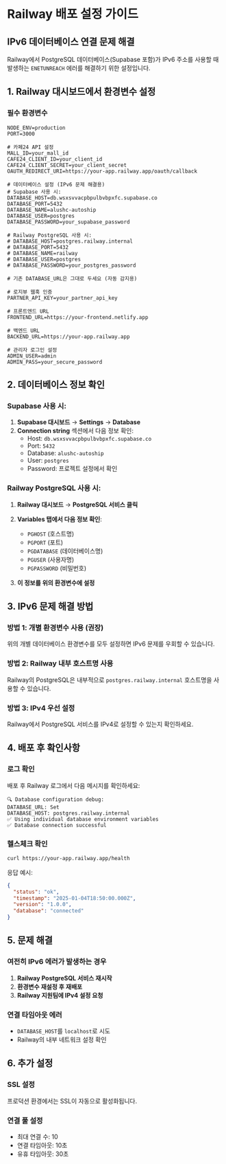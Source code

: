 # Railway 배포 설정 가이드

## IPv6 데이터베이스 연결 문제 해결

Railway에서 PostgreSQL 데이터베이스(Supabase 포함)가 IPv6 주소를 사용할 때 발생하는 `ENETUNREACH` 에러를 해결하기 위한 설정입니다.

## 1. Railway 대시보드에서 환경변수 설정

### 필수 환경변수

```
NODE_ENV=production
PORT=3000

# 카페24 API 설정
MALL_ID=your_mall_id
CAFE24_CLIENT_ID=your_client_id
CAFE24_CLIENT_SECRET=your_client_secret
OAUTH_REDIRECT_URI=https://your-app.railway.app/oauth/callback

# 데이터베이스 설정 (IPv6 문제 해결용)
# Supabase 사용 시:
DATABASE_HOST=db.wsxsvvacpbpulbvbpxfc.supabase.co
DATABASE_PORT=5432
DATABASE_NAME=alushc-autoship
DATABASE_USER=postgres
DATABASE_PASSWORD=your_supabase_password

# Railway PostgreSQL 사용 시:
# DATABASE_HOST=postgres.railway.internal
# DATABASE_PORT=5432
# DATABASE_NAME=railway
# DATABASE_USER=postgres
# DATABASE_PASSWORD=your_postgres_password

# 기존 DATABASE_URL은 그대로 두세요 (자동 감지용)

# 로지뷰 웹훅 인증
PARTNER_API_KEY=your_partner_api_key

# 프론트엔드 URL
FRONTEND_URL=https://your-frontend.netlify.app

# 백엔드 URL
BACKEND_URL=https://your-app.railway.app

# 관리자 로그인 설정
ADMIN_USER=admin
ADMIN_PASS=your_secure_password
```

## 2. 데이터베이스 정보 확인

### Supabase 사용 시:

1. **Supabase 대시보드** → **Settings** → **Database**
2. **Connection string** 섹션에서 다음 정보 확인:
   - Host: `db.wsxsvvacpbpulbvbpxfc.supabase.co`
   - Port: `5432`
   - Database: `alushc-autoship`
   - User: `postgres`
   - Password: 프로젝트 설정에서 확인

### Railway PostgreSQL 사용 시:

1. **Railway 대시보드** → **PostgreSQL 서비스 클릭**
2. **Variables 탭에서 다음 정보 확인**:

   - `PGHOST` (호스트명)
   - `PGPORT` (포트)
   - `PGDATABASE` (데이터베이스명)
   - `PGUSER` (사용자명)
   - `PGPASSWORD` (비밀번호)

3. **이 정보를 위의 환경변수에 설정**

## 3. IPv6 문제 해결 방법

### 방법 1: 개별 환경변수 사용 (권장)

위의 개별 데이터베이스 환경변수를 모두 설정하면 IPv6 문제를 우회할 수 있습니다.

### 방법 2: Railway 내부 호스트명 사용

Railway의 PostgreSQL은 내부적으로 `postgres.railway.internal` 호스트명을 사용할 수 있습니다.

### 방법 3: IPv4 우선 설정

Railway에서 PostgreSQL 서비스를 IPv4로 설정할 수 있는지 확인하세요.

## 4. 배포 후 확인사항

### 로그 확인

배포 후 Railway 로그에서 다음 메시지를 확인하세요:

```
🔍 Database configuration debug:
DATABASE_URL: Set
DATABASE_HOST: postgres.railway.internal
✅ Using individual database environment variables
✅ Database connection successful
```

### 헬스체크 확인

```bash
curl https://your-app.railway.app/health
```

응답 예시:

```json
{
  "status": "ok",
  "timestamp": "2025-01-04T18:50:00.000Z",
  "version": "1.0.0",
  "database": "connected"
}
```

## 5. 문제 해결

### 여전히 IPv6 에러가 발생하는 경우

1. **Railway PostgreSQL 서비스 재시작**
2. **환경변수 재설정 후 재배포**
3. **Railway 지원팀에 IPv4 설정 요청**

### 연결 타임아웃 에러

- `DATABASE_HOST`를 `localhost`로 시도
- Railway의 내부 네트워크 설정 확인

## 6. 추가 설정

### SSL 설정

프로덕션 환경에서는 SSL이 자동으로 활성화됩니다.

### 연결 풀 설정

- 최대 연결 수: 10
- 연결 타임아웃: 10초
- 유휴 타임아웃: 30초
